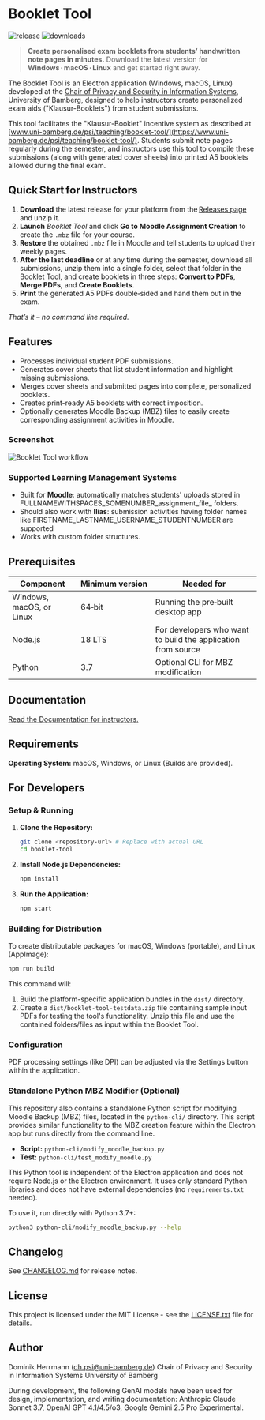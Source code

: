 # Booklet Tool

[![release](https://img.shields.io/github/v/release/UBA-PSI/klausur-booklets)](https://github.com/UBA-PSI/booklet-tool/releases/latest)
[![downloads](https://img.shields.io/github/downloads/UBA-PSI/klausur-booklets/total)](https://github.com/UBA-PSI/booklet-tool/releases)

> **Create personalised exam booklets from students’ handwritten note pages in minutes.**
> Download the latest version for **Windows · macOS · Linux** and get started right away.

The Booklet Tool is an Electron application (Windows, macOS, Linux) developed at the [Chair of Privacy and Security in Information Systems](https://www.uni-bamberg.de/psi/), University of Bamberg, designed to help instructors create personalized exam aids ("Klausur-Booklets") from student submissions.

This tool facilitates the "Klausur-Booklet" incentive system as described at [www.uni-bamberg.de/psi/teaching/booklet-tool/](https://www.uni-bamberg.de/psi/teaching/booklet-tool/). Students submit note pages regularly during the semester, and instructors use this tool to compile these submissions (along with generated cover sheets) into printed A5 booklets allowed during the final exam.

## Quick Start for Instructors

1. **Download** the latest release for your platform from the [Releases page](https://github.com/UBA-PSI/booklet-tool/releases/latest) and unzip it.
2. **Launch** *Booklet Tool* and click **Go to Moodle Assignment Creation** to create the `.mbz` file for your course.
3. **Restore** the obtained `.mbz` file in Moodle and tell students to upload their weekly pages.
4. **After the last deadline** or at any time during the semester, download all submissions, unzip them into a single folder, select that folder in the Booklet Tool, and create booklets in three steps: **Convert to PDFs**, **Merge PDFs**, and **Create Booklets**.
5. **Print** the generated A5 PDFs double‑sided and hand them out in the exam.

_That’s it  – no command line required._

## Features

- Processes individual student PDF submissions.
- Generates cover sheets that list student information and highlight missing submissions.
- Merges cover sheets and submitted pages into complete, personalized booklets.
- Creates print-ready A5 booklets with correct imposition.
- Optionally generates Moodle Backup (MBZ) files to easily create corresponding assignment activities in Moodle.

### Screenshot

![Booklet Tool workflow](docs/img/workflow.gif)

### Supported Learning Management Systems

- Built for **Moodle**: automatically matches students' uploads stored in FULLNAMEWITHSPACES_SOMENUMBER_assignment_file_ folders.
- Should also work with **Ilias**: submission activities having folder names like FIRSTNAME_LASTNAME_USERNAME_STUDENTNUMBER are supported
- Works with custom folder structures.

## Prerequisites

| Component | Minimum version | Needed for |
|-----------|-----------------|------------|
| Windows, macOS, or Linux | 64‑bit | Running the pre‑built desktop app |
| Node.js | 18 LTS | For developers who want to build the application from source |
| Python | 3.7 | Optional CLI for MBZ modification |


## Documentation

[Read the Documentation for instructors.](documentation.md)

## Requirements

**Operating System:** macOS, Windows, or Linux (Builds are provided).

## For Developers

### Setup & Running

1.  **Clone the Repository:**
    ```bash
    git clone <repository-url> # Replace with actual URL
    cd booklet-tool
    ```

2.  **Install Node.js Dependencies:**
    ```bash
    npm install
    ```

3.  **Run the Application:**
    ```bash
    npm start
    ```

### Building for Distribution

To create distributable packages for macOS, Windows (portable), and Linux (AppImage):

```bash
npm run build
```

This command will:
1.  Build the platform-specific application bundles in the `dist/` directory.
2.  Create a `dist/booklet-tool-testdata.zip` file containing sample input PDFs for testing the tool's functionality. Unzip this file and use the contained folders/files as input within the Booklet Tool.

### Configuration

PDF processing settings (like DPI) can be adjusted via the Settings button within the application.

### Standalone Python MBZ Modifier (Optional)

This repository also contains a standalone Python script for modifying Moodle Backup (MBZ) files, located in the `python-cli/` directory. This script provides similar functionality to the MBZ creation feature within the Electron app but runs directly from the command line.

- **Script:** `python-cli/modify_moodle_backup.py`
- **Test:** `python-cli/test_modify_moodle.py`

This Python tool is independent of the Electron application and does not require Node.js or the Electron environment. It uses only standard Python libraries and does not have external dependencies (no `requirements.txt` needed).

To use it, run directly with Python 3.7+:
```bash
python3 python-cli/modify_moodle_backup.py --help
```

## Changelog

See [CHANGELOG.md](CHANGELOG.md) for release notes.

## License

This project is licensed under the MIT License - see the [LICENSE.txt](LICENSE.txt) file for details.

## Author

Dominik Herrmann (dh.psi@uni-bamberg.de)
Chair of Privacy and Security in Information Systems
University of Bamberg 

During development, the following GenAI models have been used for design, implementation, and writing documentation: Anthropic Claude Sonnet 3.7, OpenAI GPT 4.1/4.5/o3, Google Gemini 2.5 Pro Experimental.